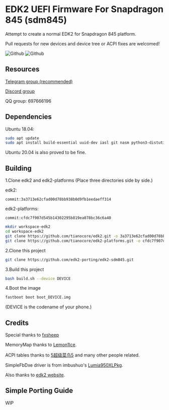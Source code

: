 # EDK2 UEFI Firmware For Snapdragon 845 (sdm845)

Attempt to create a normal EDK2 for Snapdragon 845 platform.

Pull requests for new devices and device tree or ACPI fixes are welcomed!

![Github](https://img.shields.io/github/downloads/edk2-porting/edk2-sdm845/total)
![Github](https://img.shields.io/github/v/release/edk2-porting/edk2-sdm845?include_prereleases)

## Resources

[Telegram group (recommended)](https://t.me/joinchat/MNjTmBqHIokjweeN0SpoyA)

[Discord group](https://discord.gg/XXBWfag)

QQ group: 697666196

## Dependencies

Ubuntu 18.04:

```bash
sudo apt update
sudo apt install build-essential uuid-dev iasl git nasm python3-distutils gcc-aarch64-linux-gnu abootimg
```
Ubuntu 20.04 is also proved to be fine.


## Building

1.Clone edk2 and edk2-platforms (Place three directories side by side.)

edk2:
```
commit:3a3713e62cfad00d78bb938b0d9fb1eedaeff314
```

edk2-platforms:
```
commit:cfdc7f907d545b14302295b819ea078bc36c6a40
```

```bash
mkdir workspace-edk2
cd workspace-edk2
git clone https://github.com/tianocore/edk2.git -o 3a3713e62cfad00d78bb938b0d9fb1eedaeff314 --recursive --depth=1
git clone https://github.com/tianocore/edk2-platforms.git -o cfdc7f907d545b14302295b819ea078bc36c6a40 --recursive --depth=1
```

2.Clone this project

```bash
git clone https://github.com/edk2-porting/edk2-sdm845.git
```

3.Build this project

```bash
bash build.sh --device DEVICE
```

4.Boot the image

```bash
fastboot boot boot_DEVICE.img
```

(DEVICE is the codename of your phone.)

## Credits

Special thanks to [fxsheep](https://github.com/fxsheep)

MemoryMap thanks to [Lemon1Ice](https://github.com/Lemon1Ice).

ACPI tables thanks to [5超级菜鸟5](https://github.com/sunshuyu) and many other people related.

SimpleFbDxe driver is from imbushuo's [Lumia950XLPkg](https://github.com/WOA-Project/Lumia950XLPkg).

Also thanks to [edk2 website](https://github.com/tianocore/tianocore.github.io/wiki/Using-EDK-II-with-Native-GCC#Install_required_software_from_apt).

## Simple Porting Guide
 WIP
